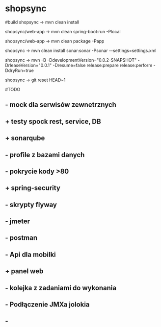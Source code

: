 # shopsync

#build
shopsync -> mvn clean install

shopsync/web-app -> mvn clean spring-boot:run -Plocal

shopsync/web-app -> mvn clean package -Papp

shopsync -> mvn clean install sonar:sonar -Psonar --settings=settings.xml

shopsync -> mvn -B -DdevelopmentVersion="0.0.2-SNAPSHOT" -DrleaseVersion="0.0.1" -Dresume=false release:prepare release:perform -DdryRun=true

shopsync -> git reset HEAD~1

#TODO
## - mock dla serwisów zewnetrznych
## + testy spock rest, service, DB
## + sonarqube
## - profile z bazami danych
## - pokrycie kody >80
## + spring-security
## - skrypty flyway
## - jmeter
## - postman
## - Api dla mobilki
## + panel web
## - kolejka z zadaniami do wykonania
## - Podłączenie JMXa jolokia
## - 
